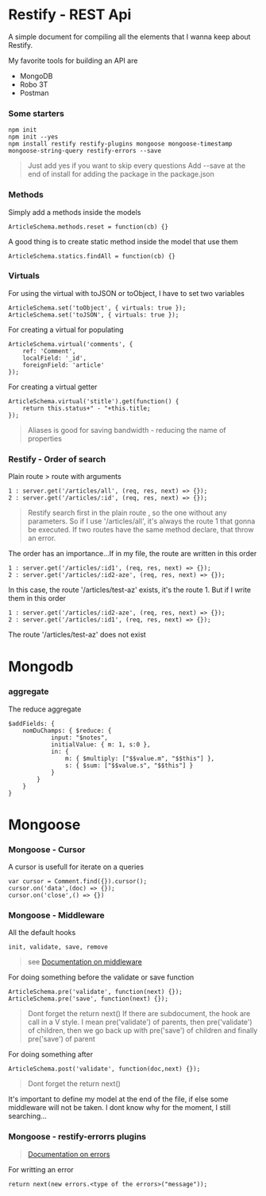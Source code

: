 # Restify - REST Api

A simple document for compiling all the elements that I wanna keep about Restify.

My favorite tools for building an API are
* MongoDB
* Robo 3T
* Postman

### Some starters

```
npm init 
npm init --yes
npm install restify restify-plugins mongoose mongoose-timestamp mongoose-string-query restify-errors --save
```
> Just add yes if you want to skip every questions
> Add --save at the end of install for adding the package in the package.json

### Methods

Simply add a methods inside the models
```
ArticleSchema.methods.reset = function(cb) {}
```

A good thing is to create static method inside the model that use them
```
ArticleSchema.statics.findAll = function(cb) {}
```

### Virtuals

For using the virtual with toJSON or toObject, I have to set two variables
```
ArticleSchema.set('toObject', { virtuals: true });
ArticleSchema.set('toJSON', { virtuals: true });
```

For creating a virtual for populating
```
ArticleSchema.virtual('comments', {
	ref: 'Comment',
	localField: '_id',
	foreignField: 'article'
});
```

For creating a virtual getter
```
ArticleSchema.virtual('stitle').get(function() {
	return this.status+" - "+this.title;
});
```

> Aliases is good for saving bandwidth - reducing the name of properties

### Restify - Order of search

Plain route > route with arguments
```
1 : server.get('/articles/all', (req, res, next) => {});
2 : server.get('/articles/:id', (req, res, next) => {});
```
> Restify search first in the plain route , so the one without any parameters.
So if I use '/articles/all', it's always the route 1 that gonna be executed. If two routes have the same method declare, that throw an error.

The order has an importance...If in my file, the route are written in this order
```
1 : server.get('/articles/:id1', (req, res, next) => {});
2 : server.get('/articles/:id2-aze', (req, res, next) => {});
```
In this case, the route '/articles/test-az' exists, it's the route 1.
But if I write them in this order
```
1 : server.get('/articles/:id2-aze', (req, res, next) => {});
2 : server.get('/articles/:id1', (req, res, next) => {});
```
The route '/articles/test-az' does not exist

# Mongodb

### aggregate

The reduce aggregate
```
$addFields: {
	nomDuChamps: { $reduce: {
			input: "$notes",
			initialValue: { m: 1, s:0 },
			in: { 
				m: { $multiply: ["$$value.m", "$$this"] },
				s: { $sum: ["$$value.s", "$$this"] }
			}
		} 
	}
}
```

# Mongoose

### Mongoose - Cursor

A cursor is usefull for iterate on a queries
```
var cursor = Comment.find({}).cursor();
cursor.on('data',(doc) => {});
cursor.on('close',() => {})
```

### Mongoose - Middleware

All the default hooks
```
init, validate, save, remove
```
> see <a href="http://mongoosejs.com/docs/middleware.html">Documentation on middleware</a>

For doing something before the validate or save function
```
ArticleSchema.pre('validate', function(next) {});
ArticleSchema.pre('save', function(next) {});
```
> Dont forget the return next()
> If there are subdocument, the hook are call in a V style. I mean pre('validate') of parents, then pre('validate') of children, then we go back up with pre('save') of children and finally pre('save') of parent

For doing something after
```
ArticleSchema.post('validate', function(doc,next) {});
```
> Dont forget the return next()

It's important to define my model at the end of the file, if else some middleware will not be taken. I dont know why for the moment, I still searching...

### Mongoose - restify-errorrs plugins
> <a href="https://www.npmjs.com/package/restify-errors">Documentation on errors</a>

For writting an error
```
return next(new errors.<type of the errors>("message"));
```










